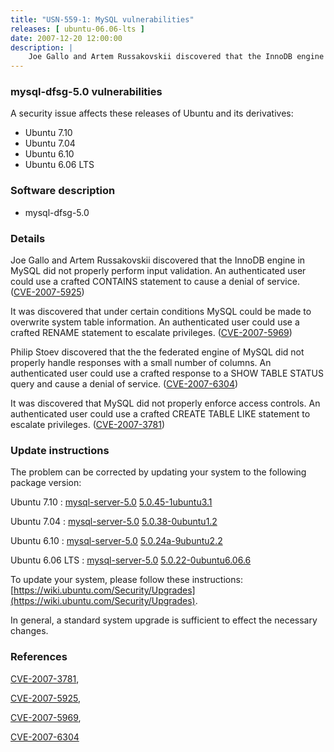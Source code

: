 ```yaml
---
title: "USN-559-1: MySQL vulnerabilities"
releases: [ ubuntu-06.06-lts ]
date: 2007-12-20 12:00:00
description: |
    Joe Gallo and Artem Russakovskii discovered that the InnoDB engine in MySQL did not properly perform input validation. An authenticated user could use a crafted CONTAINS statement to cause a denial of service. ([CVE-2007-5925](http://people.ubuntu.com/~ubuntu-security/cve/CVE-2007-5925))
--- 
```

 
### mysql-dfsg-5.0 vulnerabilities

A security issue affects these releases of Ubuntu and its derivatives:

* Ubuntu 7.10
* Ubuntu 7.04
* Ubuntu 6.10
* Ubuntu 6.06 LTS

### Software description

* mysql-dfsg-5.0 

### Details

Joe Gallo and Artem Russakovskii discovered that the InnoDB engine in MySQL did not properly perform input validation. An authenticated user could use a crafted CONTAINS statement to cause a denial of service. ([CVE-2007-5925](http://people.ubuntu.com/~ubuntu-security/cve/CVE-2007-5925))

It was discovered that under certain conditions MySQL could be made to overwrite system table information. An authenticated user could use a crafted RENAME statement to escalate privileges. ([CVE-2007-5969](http://people.ubuntu.com/~ubuntu-security/cve/CVE-2007-5969))

Philip Stoev discovered that the the federated engine of MySQL did not properly handle responses with a small number of columns. An authenticated user could use a crafted response to a SHOW TABLE STATUS query and cause a denial of service. ([CVE-2007-6304](http://people.ubuntu.com/~ubuntu-security/cve/CVE-2007-6304))

It was discovered that MySQL did not properly enforce access controls. An authenticated user could use a crafted CREATE TABLE LIKE statement to escalate privileges. ([CVE-2007-3781](http://people.ubuntu.com/~ubuntu-security/cve/CVE-2007-3781)) 

### Update instructions

The problem can be corrected by updating your system to the following package version:

Ubuntu 7.10
 : [mysql-server-5.0](https://launchpad.net/ubuntu/+source/mysql-dfsg-5.0) <span> [5.0.45-1ubuntu3.1](https://launchpad.net/ubuntu/+source/mysql-dfsg-5.0/5.0.45-1ubuntu3.1) </span> 

Ubuntu 7.04
 : [mysql-server-5.0](https://launchpad.net/ubuntu/+source/mysql-dfsg-5.0) <span> [5.0.38-0ubuntu1.2](https://launchpad.net/ubuntu/+source/mysql-dfsg-5.0/5.0.38-0ubuntu1.2) </span> 

Ubuntu 6.10
 : [mysql-server-5.0](https://launchpad.net/ubuntu/+source/mysql-dfsg-5.0) <span> [5.0.24a-9ubuntu2.2](https://launchpad.net/ubuntu/+source/mysql-dfsg-5.0/5.0.24a-9ubuntu2.2) </span> 

Ubuntu 6.06 LTS
 : [mysql-server-5.0](https://launchpad.net/ubuntu/+source/mysql-dfsg-5.0) <span> [5.0.22-0ubuntu6.06.6](https://launchpad.net/ubuntu/+source/mysql-dfsg-5.0/5.0.22-0ubuntu6.06.6) </span> 

To update your system, please follow these instructions: [https://wiki.ubuntu.com/Security/Upgrades](https://wiki.ubuntu.com/Security/Upgrades).

In general, a standard system upgrade is sufficient to effect the necessary changes. 

### References

 [CVE-2007-3781](http://people.ubuntu.com/~ubuntu-security/cve/CVE-2007-3781), 

 [CVE-2007-5925](http://people.ubuntu.com/~ubuntu-security/cve/CVE-2007-5925), 

 [CVE-2007-5969](http://people.ubuntu.com/~ubuntu-security/cve/CVE-2007-5969), 

 [CVE-2007-6304](http://people.ubuntu.com/~ubuntu-security/cve/CVE-2007-6304)
 
